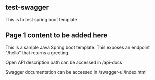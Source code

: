 ## test-swagger

This is to test spring boot template

## Page 1 content to be added here
This is a sample Java Spring boot template. This exposes an endpoint "/hello" that returns a greeting.

Open API description path can be accessed in <host>/api-docs

Swagger documentation can be accessed in <host>/swagger-ui/index.html

